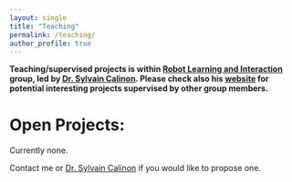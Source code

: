 ```yaml
---
layout: single
title: "Teaching"
permalink: /teaching/
author_profile: true
---
```


**Teaching/supervised projects is within [Robot Learning and Interaction](https://www.idiap.ch/en/scientific-research/robot-learning-and-interaction) group, led by [Dr. Sylvain Calinon](https://calinon.ch/index.html). Please check also his [website](https://calinon.ch/projProp.htm) for potential interesting projects supervised by other group members.**

# Open Projects:

Currently none. 

Contact me or [Dr. Sylvain Calinon](https://calinon.ch/index.html) if you would like to propose one.

<!-- # Undergoing Projects:
## [Real2Sim Environment Modeling for Household Robot in Kitchen Environments](https://sites.google.com/view/logic-lfd/)

<div style="text-align:justify;">
An accurate simulation models that are physically realistic plays an important roles in robotics. This project aims to build a simulation model of the kitchen environment in a real-to-sim pipeline. Recent work (e.g. <a href="https://arxiv.org/pdf/2405.11656">[1]</a>) show that the URDF model of an articulated environment can be reconstructed from RGB-D data with Machine Learning algorithms. Here, we would like to investigate the usage of multi-modal sensors (camera, proximity, force/tactile, proprioception sensors) and human demonstrations for constructing a realistic kitchen environment.
</div>

<br/> -->

<!-- # Past Projects: -->


<!-- load profiles in the _teaching repo -->
<!-- {% include base_path %}

{% for post in site.teaching reversed %}
  {% include archive-single.html %}
{% endfor %} -->
